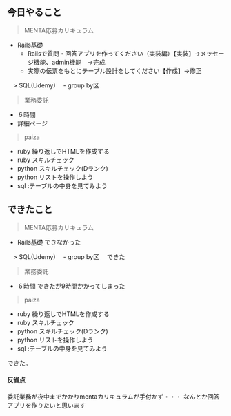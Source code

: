 ## 今日やること

> MENTA応募カリキュラム
- Rails基礎
  - Railsで質問・回答アプリを作ってください（実装編）【実装】→メッセージ機能、admin機能　→完成
  - 実際の伝票をもとにテーブル設計をしてください【作成】→修正
  
　> SQL(Udemy)
　- group by区

> 業務委託
- ６時間
- 詳細ページ


> paiza
- ruby 繰り返しでHTMLを作成する
- ruby スキルチェック
- python スキルチェック(Dランク)
- python リストを操作しよう 
- sql :テーブルの中身を見てみよう

## できたこと

> MENTA応募カリキュラム
- Rails基礎
できなかった
  
　> SQL(Udemy)
　- group by区
　できた

> 業務委託
- ６時間
できたが9時間かかってしまった


> paiza
- ruby 繰り返しでHTMLを作成する
- ruby スキルチェック
- python スキルチェック(Dランク)
- python リストを操作しよう 
- sql :テーブルの中身を見てみよう

できた。

#### 反省点

委託業務が夜中までかかりmentaカリキュラムが手付かず・・・
なんとか回答アプリを作りたいと思います




